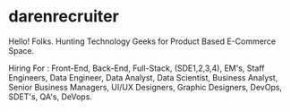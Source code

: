 # darenrecruiter
Hello! Folks.
Hunting Technology Geeks for Product Based E-Commerce Space.

Hiring For :
Front-End, Back-End, Full-Stack, (SDE1,2,3,4), EM's, Staff Engineers, Data Engineer, Data Analyst, Data Scientist, Business Analyst, Senior Business Managers, UI/UX Designers, Graphic Designers, DevOps, SDET's, QA's, DeVops.
